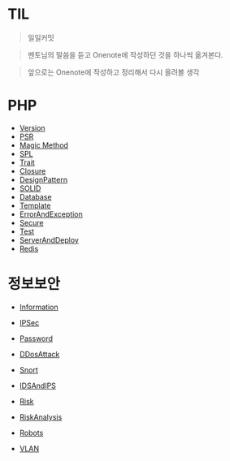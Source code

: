 # TIL

> 일일커밋

> 멘토님의 말씀을 듣고 Onenote에 작성하던 것을 하나씩 옮겨본다.

> 앞으로는 Onenote에 작성하고 정리해서 다시 올려볼 생각

# PHP

* [Version](https://github.com/kso1204/TIL/blob/main/PHP/Version.md)
* [PSR](https://github.com/kso1204/TIL/blob/main/PHP/PSR.md)
* [Magic Method](https://github.com/kso1204/TIL/blob/main/PHP/Magic.md)
* [SPL](https://github.com/kso1204/TIL/blob/main/PHP/SPL.md)
* [Trait](https://github.com/kso1204/TIL/blob/main/PHP/Trait.md)
* [Closure](https://github.com/kso1204/TIL/blob/main/PHP/Closure.md)
* [DesignPattern](https://github.com/kso1204/TIL/blob/main/PHP/DesignPattern.md)
* [SOLID](https://github.com/kso1204/TIL/blob/main/PHP/SOLID.md)
* [Database](https://github.com/kso1204/TIL/blob/main/PHP/Database.md)
* [Template](https://github.com/kso1204/TIL/blob/main/PHP/Template.md)
* [ErrorAndException](https://github.com/kso1204/TIL/blob/main/PHP/ErrorAndException.md)
* [Secure](https://github.com/kso1204/TIL/blob/main/PHP/Secure.md)
* [Test](https://github.com/kso1204/TIL/blob/main/PHP/Test.md)
* [ServerAndDeploy](https://github.com/kso1204/TIL/blob/main/PHP/ServerAndDeploy.md)
* [Redis](https://github.com/kso1204/TIL/blob/main/PHP/Redis.md)


# 정보보안

* [Information](https://github.com/kso1204/TIL/blob/main/Inforsec/Information.md)

* [IPSec](https://github.com/kso1204/TIL/blob/main/Inforsec/IPSec.md)
* [Password](https://github.com/kso1204/TIL/blob/main/Inforsec/Password.md)
* [DDosAttack](https://github.com/kso1204/TIL/blob/main/Inforsec/DDosAttack.md)
* [Snort](https://github.com/kso1204/TIL/blob/main/Inforsec/Snort.md)

* [IDSAndIPS](https://github.com/kso1204/TIL/blob/main/Inforsec/IDSAndIPS.md)

* [Risk](https://github.com/kso1204/TIL/blob/main/Inforsec/Risk.md)
* [RiskAnalysis](https://github.com/kso1204/TIL/blob/main/Inforsec/RiskAnalysis.md)
* [Robots](https://github.com/kso1204/TIL/blob/main/Inforsec/Robots.md)
* [VLAN](https://github.com/kso1204/TIL/blob/main/Inforsec/VLAN.md)
